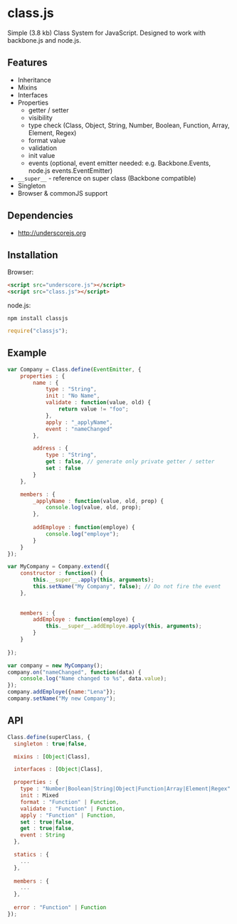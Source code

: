 class.js
========

Simple (3.8 kb) Class System for JavaScript. Designed to work with backbone.js and node.js.

## Features

  * Inheritance
  * Mixins
  * Interfaces
  * Properties
    * getter / setter
    * visibility
  	* type check (Class, Object, String, Number, Boolean, Function, Array, Element, Regex)
  	* format value
    * validation
    * init value
    * events (optional, event emitter needed: e.g. Backbone.Events, node.js events.EventEmitter)
  * ```__super__``` - reference on super class (Backbone compatible)
  * Singleton
  * Browser & commonJS support

## Dependencies

  * http://underscorejs.org

## Installation

Browser:

```html
<script src="underscore.js"></script>
<script src="class.js"></script>
```

node.js:

```
npm install classjs
```

```js
require("classjs");
```

## Example


```js
var Company = Class.define(EventEmitter, {
	properties : {
		name : {
			type : "String",
			init : "No Name",
			validate : function(value, old) {
				return value != "foo";
			},
			apply : "_applyName",
			event : "nameChanged"
		},

		address : {
			type : "String",
			get : false, // generate only private getter / setter
			set : false
		}
	},

	members : {
		_applyName : function(value, old, prop) {
			console.log(value, old, prop);
		},
		
		addEmploye : function(employe) {
			console.log("employe");
		}
	}
});

var MyCompany = Company.extend({
	constructor : function() {
		this.__super__.apply(this, arguments);
		this.setName("My Company", false); // Do not fire the event
	},
	
	
	members : {
		addEmploye : function(employe) {
			this.__super__.addEmploye.apply(this, arguments);
		}
	}
	
});

var company = new MyCompany();
company.on("nameChanged", function(data) {
	console.log("Name changed to %s", data.value);
});
company.addEmploye({name:"Lena"});
company.setName("My new Company");
```

## API

```js
Class.define(superClass, {
  singleton : true|false,

  mixins : [Object|Class],

  interfaces : [Object|Class],

  properties : {
    type : "Number|Boolean|String|Object|Function|Array|Element|Regex" | Class,
    init : Mixed
    format : "Function" | Function,
    validate : "Function" | Function,
    apply : "Function" | Function,
    set : true|false,
    get : true|false,
    event : String
  },

  statics : {
    ...
  },
  
  members : {
    ...
  },
  
  error : "Function" | Function
});
```